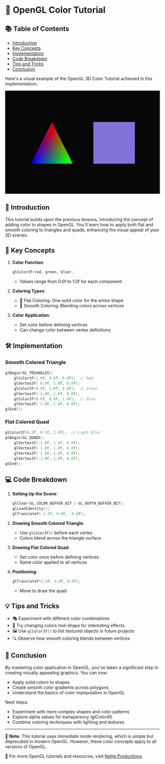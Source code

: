 # 🎨 OpenGL Color Tutorial

## 📚 Table of Contents
- [Introduction](#-introduction)
- [Key Concepts](#-key-concepts)
- [Implementation](#-implementation)
- [Code Breakdown](#-code-breakdown)
- [Tips and Tricks](#-tips-and-tricks)
- [Conclusion](#-conclusion)


Here's a visual example of the OpenGL 3D  Color Tutorial achieved in this implementation:

![OpenGL Color Tutorial](https://github.com/ianmicheal/SDL-1.2.1.3DC/raw/SDL-dreamhal--GLDC/SDLGLdc-examples/Samples/Nehe/03/03.png)
## 🌟 Introduction

This tutorial builds upon the previous lessons, introducing the concept of adding color to shapes in OpenGL. You'll learn how to apply both flat and smooth coloring to triangles and quads, enhancing the visual appeal of your 3D scenes.

## 🔑 Key Concepts

1. **Color Function**: 
   ```c
   glColor3f(red, green, blue);
   ```
   - Values range from 0.0f to 1.0f for each component

2. **Coloring Types**:
   - 🔴 Flat Coloring: One solid color for the entire shape
   - 🌈 Smooth Coloring: Blending colors across vertices

3. **Color Application**: 
   - Set color before defining vertices
   - Can change color between vertex definitions

## 🛠️ Implementation

### Smooth Colored Triangle
```c
glBegin(GL_TRIANGLES);
    glColor3f(1.0f, 0.0f, 0.0f);  // Red
    glVertex3f( 0.0f, 1.0f, 0.0f);
    glColor3f(0.0f, 1.0f, 0.0f);  // Green
    glVertex3f(-1.0f,-1.0f, 0.0f);
    glColor3f(0.0f, 0.0f, 1.0f);  // Blue
    glVertex3f( 1.0f,-1.0f, 0.0f);
glEnd();
```

### Flat Colored Quad
```c
glColor3f(0.5f, 0.5f, 1.0f);  // Light Blue
glBegin(GL_QUADS);
    glVertex3f(-1.0f, 1.0f, 0.0f);
    glVertex3f( 1.0f, 1.0f, 0.0f);
    glVertex3f( 1.0f,-1.0f, 0.0f);
    glVertex3f(-1.0f,-1.0f, 0.0f);
glEnd();
```

## 💻 Code Breakdown

1. **Setting Up the Scene**:
   ```c
   glClear(GL_COLOR_BUFFER_BIT | GL_DEPTH_BUFFER_BIT);
   glLoadIdentity();
   glTranslatef(-1.5f, 0.0f, -6.0f);
   ```

2. **Drawing Smooth Colored Triangle**:
   - Use `glColor3f()` before each vertex
   - Colors blend across the triangle surface

3. **Drawing Flat Colored Quad**:
   - Set color once before defining vertices
   - Same color applied to all vertices

4. **Positioning**:
   ```c
   glTranslatef(3.0f, 0.0f, 0.0f);
   ```
   - Move to draw the quad

## 💡 Tips and Tricks

- 🎭 Experiment with different color combinations
- 🔄 Try changing colors mid-shape for interesting effects
- 🖼️ Use `glColor3f()` to tint textured objects in future projects
- 🔍 Observe how smooth coloring blends between vertices

## 🏁 Conclusion

By mastering color application in OpenGL, you've taken a significant step in creating visually appealing graphics. You can now:
- Apply solid colors to shapes
- Create smooth color gradients across polygons
- Understand the basics of color manipulation in OpenGL

Next steps:
- Experiment with more complex shapes and color patterns
- Explore alpha values for transparency (glColor4f)
- Combine coloring techniques with lighting and textures

---

📌 **Note**: This tutorial uses immediate mode rendering, which is simple but deprecated in modern OpenGL. However, these color concepts apply to all versions of OpenGL.

🔗 For more OpenGL tutorials and resources, visit [NeHe Productions](http://nehe.gamedev.net/).
